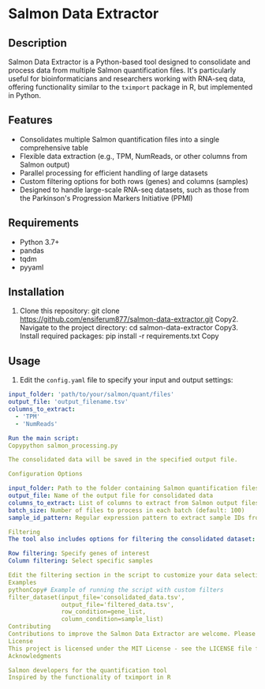 # Salmon Data Extractor

## Description
Salmon Data Extractor is a Python-based tool designed to consolidate and process data from multiple Salmon quantification files. It's particularly useful for bioinformaticians and researchers working with RNA-seq data, offering functionality similar to the `tximport` package in R, but implemented in Python.

## Features
- Consolidates multiple Salmon quantification files into a single comprehensive table
- Flexible data extraction (e.g., TPM, NumReads, or other columns from Salmon output)
- Parallel processing for efficient handling of large datasets
- Custom filtering options for both rows (genes) and columns (samples)
- Designed to handle large-scale RNA-seq datasets, such as those from the Parkinson's Progression Markers Initiative (PPMI)

## Requirements
- Python 3.7+
- pandas
- tqdm
- pyyaml

## Installation
1. Clone this repository:
git clone https://github.com/ensiferum877/salmon-data-extractor.git
Copy2. Navigate to the project directory:
cd salmon-data-extractor
Copy3. Install required packages:
pip install -r requirements.txt
Copy
## Usage
1. Edit the `config.yaml` file to specify your input and output settings:
```yaml
input_folder: 'path/to/your/salmon/quant/files'
output_file: 'output_filename.tsv'
columns_to_extract: 
  - 'TPM'
  - 'NumReads'

Run the main script:
Copypython salmon_processing.py

The consolidated data will be saved in the specified output file.

Configuration Options

input_folder: Path to the folder containing Salmon quantification files
output_file: Name of the output file for consolidated data
columns_to_extract: List of columns to extract from Salmon output files
batch_size: Number of files to process in each batch (default: 100)
sample_id_pattern: Regular expression pattern to extract sample IDs from filenames

Filtering
The tool also includes options for filtering the consolidated dataset:

Row filtering: Specify genes of interest
Column filtering: Select specific samples

Edit the filtering section in the script to customize your data selection.
Examples
pythonCopy# Example of running the script with custom filters
filter_dataset(input_file='consolidated_data.tsv', 
               output_file='filtered_data.tsv', 
               row_condition=gene_list, 
               column_condition=sample_list)
Contributing
Contributions to improve the Salmon Data Extractor are welcome. Please feel free to submit a Pull Request.
License
This project is licensed under the MIT License - see the LICENSE file for details.
Acknowledgments

Salmon developers for the quantification tool
Inspired by the functionality of tximport in R
